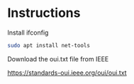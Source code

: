 # Instructions

Install ifconfig
```bash
sudo apt install net-tools
```

Download the oui.txt file from IEEE

https://standards-oui.ieee.org/oui/oui.txt
